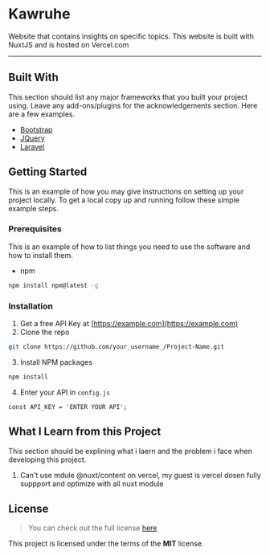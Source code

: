 # Kawruhe
Website that contains insights on specific topics. This website is built with NuxtJS and is hosted on Vercel.com

---

## Built With
This section should list any major frameworks that you built your project using. Leave any add-ons/plugins for the acknowledgements section. Here are a few examples.
* [Bootstrap](https://getbootstrap.com)
* [JQuery](https://jquery.com)
* [Laravel](https://laravel.com)

## Getting Started

This is an example of how you may give instructions on setting up your project locally.
To get a local copy up and running follow these simple example steps.

### Prerequisites

This is an example of how to list things you need to use the software and how to install them.
* npm
```sh
npm install npm@latest -g
```

### Installation

1. Get a free API Key at [https://example.com](https://example.com)
2. Clone the repo
```sh
git clone https://github.com/your_username_/Project-Name.git
```
3. Install NPM packages
```sh
npm install
```
4. Enter your API in `config.js`
```JS
const API_KEY = 'ENTER YOUR API';
```

## What I Learn from this Project 
This section should be explining what i laern and the problem i face when developing this project.
1. Can't use mdule @nuxt/content on vercel, my guest is vercel dosen fully suppport and optimize with all nuxt module

## License
>You can check out the full license [here](https://github.com/rasatmaja/kawruhe.rasio.dev/blob/main/LICENSE)

This project is licensed under the terms of the **MIT** license.
